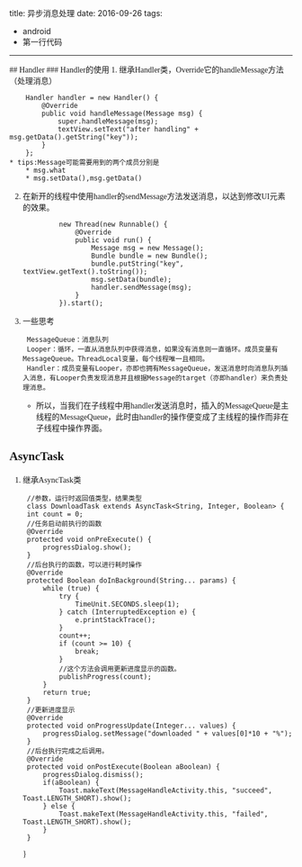 title: 异步消息处理
date: 2016-09-26
tags:
- android
- 第一行代码

---
<font style="font-family:微软雅黑">
## Handler
### Handler的使用
1. 继承Handler类，Override它的handleMessage方法（处理消息）

		Handler handler = new Handler() {
	        @Override
	        public void handleMessage(Message msg) {
	            super.handleMessage(msg);
	            textView.setText("after handling" + msg.getData().getString("key"));
	        }
	    };
	* tips:Message可能需要用到的两个成员分别是
		* msg.what
		* msg.setData(),msg.getData()

2. 在新开的线程中使用handler的sendMessage方法发送消息，以达到修改UI元素的效果。

                new Thread(new Runnable() {
                    @Override
                    public void run() {
                        Message msg = new Message();
                        Bundle bundle = new Bundle();
                        bundle.putString("key", textView.getText().toString());
                        msg.setData(bundle);
                        handler.sendMessage(msg);
                    }
                }).start();
3. 一些思考


		MessageQueue：消息队列
		Looper：循环，一直从消息队列中获得消息，如果没有消息则一直循环。成员变量有MessageQueue。ThreadLocal变量，每个线程唯一且相同。
		Handler：成员变量有Looper，亦即也拥有MessageQueue，发送消息时向消息队列插入消息，有Looper负责发现消息并且根据Message的target（亦即handler）来负责处理消息。
	* 所以，当我们在子线程中用handler发送消息时，插入的MessageQueue是主线程的MessageQueue，此时由handler的操作便变成了主线程的操作而非在子线程中操作界面。

## AsyncTask
1. 继承AsyncTask类

		//参数，运行时返回值类型，结果类型
	    class DownloadTask extends AsyncTask<String, Integer, Boolean> {
        int count = 0;
		//任务启动前执行的函数
        @Override
        protected void onPreExecute() {
            progressDialog.show();
        }
		//后台执行的函数，可以进行耗时操作
        @Override
        protected Boolean doInBackground(String... params) {
            while (true) {
                try {
                    TimeUnit.SECONDS.sleep(1);
                } catch (InterruptedException e) {
                    e.printStackTrace();
                }
                count++;
                if (count >= 10) {
                    break;
                }
				//这个方法会调用更新进度显示的函数。
                publishProgress(count);
            }
            return true;
        }
		//更新进度显示
        @Override
        protected void onProgressUpdate(Integer... values) {
            progressDialog.setMessage("downloaded " + values[0]*10 + "%");
        }
		//后台执行完成之后调用。
        @Override
        protected void onPostExecute(Boolean aBoolean) {
            progressDialog.dismiss();
            if(aBoolean) {
                Toast.makeText(MessageHandleActivity.this, "succeed", Toast.LENGTH_SHORT).show();
            } else {
                Toast.makeText(MessageHandleActivity.this, "failed", Toast.LENGTH_SHORT).show();
            }
        }
    }
